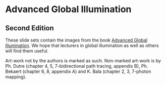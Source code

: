 # Advanced Global Illumination
## Second Edition

These slide sets contain the images from the book [Advanced Global Illumination](https://documentserver.uhasselt.be/handle/1942/1720). We hope that lecturers in global illumination as well as others will find them useful.

Art-work not by the authors is marked as such. Non-marked art-work is by Ph. Dutre (chapter 4, 5, 7-bidirectional path tracing, appendix B), Ph. Bekaert (chapter 6, 8, appendix A) and K. Bala (chapter 2, 3, 7-photon mapping).
